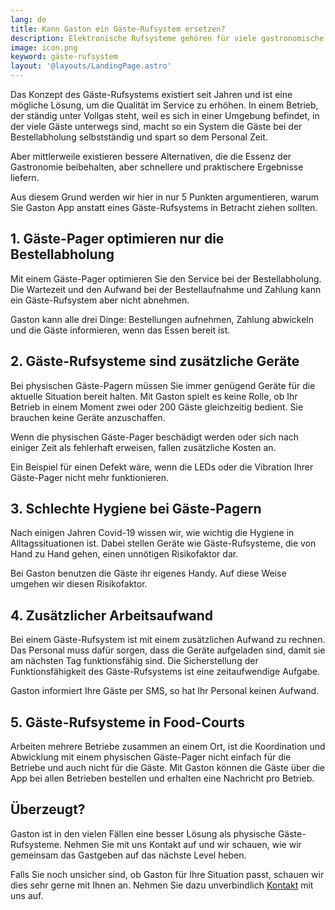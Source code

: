 ```yaml
---
lang: de
title: Kann Gaston ein Gäste-Rufsystem ersetzen?
description: Elektronische Rufsysteme gehören für viele gastronomische Betriebe längst zum Alltag. Der praktische Nutzen im Arbeitsalltag macht ein solches System für die moderne Gastronomie unverzichtbar.
image: icon.png
keyword: gäste-rufsystem
layout: '@layouts/LandingPage.astro'
---
```


Das Konzept des Gäste-Rufsystems existiert seit Jahren und ist eine mögliche Lösung, um die Qualität im Service zu erhöhen. In einem Betrieb, der ständig unter Vollgas steht, weil es sich in einer Umgebung befindet, in der viele Gäste unterwegs sind, macht so ein System die Gäste bei der Bestellabholung selbstständig und spart so dem Personal Zeit.

Aber mittlerweile existieren bessere Alternativen, die die Essenz der Gastronomie beibehalten, aber schnellere und praktischere Ergebnisse liefern.

Aus diesem Grund werden wir hier in nur 5 Punkten argumentieren, warum Sie Gaston App anstatt eines Gäste-Rufsystems in Betracht ziehen sollten.

## 1. Gäste-Pager optimieren nur die Bestellabholung

Mit einem Gäste-Pager optimieren Sie den Service bei der Bestellabholung. Die Wartezeit und den Aufwand bei der Bestellaufnahme und Zahlung kann ein Gäste-Rufsystem aber nicht abnehmen.

Gaston kann alle drei Dinge: Bestellungen aufnehmen, Zahlung abwickeln und die Gäste informieren, wenn das Essen bereit ist.

## 2. Gäste-Rufsysteme sind zusätzliche Geräte

Bei physischen Gäste-Pagern müssen Sie immer genügend Geräte für die aktuelle Situation bereit halten. Mit Gaston spielt es keine Rolle, ob Ihr Betrieb in einem Moment zwei oder 200 Gäste gleichzeitig bedient. Sie brauchen keine Geräte anzuschaffen.

Wenn die physischen Gäste-Pager beschädigt werden oder sich nach einiger Zeit als fehlerhaft erweisen, fallen zusätzliche Kosten an.

Ein Beispiel für einen Defekt wäre, wenn die LEDs oder die Vibration Ihrer Gäste-Pager nicht mehr funktionieren.

## 3. Schlechte Hygiene bei Gäste-Pagern

Nach einigen Jahren Covid-19 wissen wir, wie wichtig die Hygiene in Alltagssituationen ist. Dabei stellen Geräte wie Gäste-Rufsysteme, die von Hand zu Hand gehen, einen unnötigen Risikofaktor dar.

Bei Gaston benutzen die Gäste ihr eigenes Handy. Auf diese Weise umgehen wir diesen Risikofaktor.

## 4. Zusätzlicher Arbeitsaufwand

Bei einem Gäste-Rufsystem ist mit einem zusätzlichen Aufwand zu rechnen. Das Personal muss dafür sorgen, dass die Geräte aufgeladen sind, damit sie am nächsten Tag funktionsfähig sind. Die Sicherstellung der Funktionsfähigkeit des Gäste-Rufsystems ist eine zeitaufwendige Aufgabe.

Gaston informiert Ihre Gäste per SMS, so hat Ihr Personal keinen Aufwand.

## 5. Gäste-Rufsysteme in Food-Courts

Arbeiten mehrere Betriebe zusammen an einem Ort, ist die Koordination und Abwicklung mit einem physischen Gäste-Pager nicht einfach für die Betriebe und auch nicht für die Gäste. Mit Gaston können die Gäste über die App bei allen Betrieben bestellen und erhalten eine Nachricht pro Betrieb.

## Überzeugt?

Gaston ist in den vielen Fällen eine besser Lösung als physische Gäste-Rufsysteme. Nehmen Sie mit uns Kontakt auf und wir schauen, wie wir gemeinsam das Gastgeben auf das nächste Level heben.

Falls Sie noch unsicher sind, ob Gaston für Ihre Situation passt, schauen wir dies sehr gerne mit Ihnen an. Nehmen Sie dazu unverbindlich [Kontakt](../kontakt/) mit uns auf.

